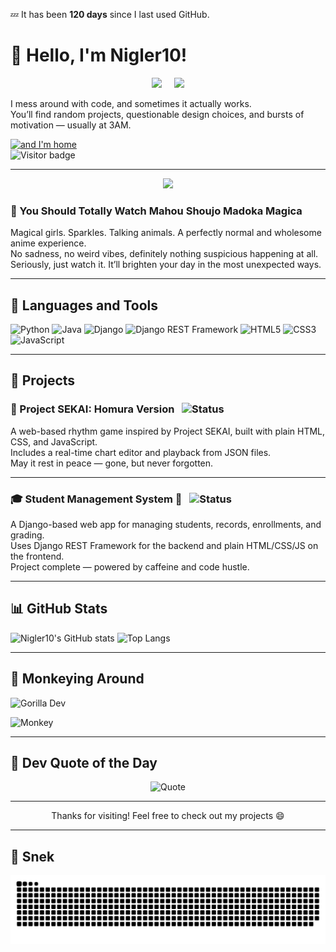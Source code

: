 <!-- # 💤 Offline Mode: Activated -->

<!-- DAYS_OFFLINE_START -->
💤 It has been **120 days** since I last used GitHub.
<!-- DAYS_OFFLINE_END -->


# 👋 Hello, I'm Nigler10!

<p align="center">
  <img src="https://media.tenor.com/Z_jHYKTiYFAAAAAM/kasane-teto.gif" width="180"/>
  &nbsp;&nbsp;&nbsp;
  <img src="https://media.tenor.com/Bef9g3H_63sAAAAM/pear-teto-teto-kasane.gif" width="180"/>
</p>

I mess around with code, and sometimes it actually works.  
You’ll find random projects, questionable design choices, and bursts of motivation — usually at 3AM.

[![and I'm home](https://img.shields.io/badge/and%20I'm%20home-playing-blue?logo=youtube)](https://youtu.be/QKouLYAOrDc?si=9s5nOibaip-7XOq0)  
![Visitor badge](https://komarev.com/ghpvc/?username=Nigler10&label=Profile%20views&color=0e75b6&style=flat)

---

<p align="center">
  <img src="https://i0.wp.com/img3.wikia.nocookie.net/__cb20131210214721/magical-girl-mahou-shoujo/images/e/ec/Madoka_Magica_wallpaper.jpg" width="300"/>
</p>

### 🎀 You Should Totally Watch Mahou Shoujo Madoka Magica

Magical girls. Sparkles. Talking animals. A perfectly normal and wholesome anime experience.  
No sadness, no weird vibes, definitely nothing suspicious happening at all.  
Seriously, just watch it. It’ll brighten your day in the most unexpected ways.

---

## 🔧 Languages and Tools
![Python](https://img.shields.io/badge/-Python-3776AB?style=flat-square&logo=python)
![Java](https://img.shields.io/badge/-Java-007396?style=flat-square&logo=java)
![Django](https://img.shields.io/badge/-Django-092E20?style=flat-square&logo=django)
![Django REST Framework](https://img.shields.io/badge/-DRF-white?style=flat-square&logo=python&logoColor=red)
![HTML5](https://img.shields.io/badge/-HTML5-E34F26?style=flat-square&logo=html5)
![CSS3](https://img.shields.io/badge/-CSS3-1572B6?style=flat-square&logo=css3)
![JavaScript](https://img.shields.io/badge/-JavaScript-F7DF1E?style=flat-square&logo=javascript)

---

## 🧩 Projects

### 🎵 Project SEKAI: Homura Version &nbsp; ![Status](https://img.shields.io/badge/Status-Cancelled-red?style=flat-square)
A web-based rhythm game inspired by Project SEKAI, built with plain HTML, CSS, and JavaScript.  
Includes a real-time chart editor and playback from JSON files.  
May it rest in peace — gone, but never forgotten.

---

### 🎓 Student Management System 🚀 &nbsp; ![Status](https://img.shields.io/badge/Status-Completed-brightgreen?style=flat-square)  
A Django-based web app for managing students, records, enrollments, and grading.  
Uses Django REST Framework for the backend and plain HTML/CSS/JS on the frontend.  
Project complete — powered by caffeine and code hustle.  

---

## 📊 GitHub Stats
![Nigler10's GitHub stats](https://github-readme-stats.vercel.app/api?username=Nigler10&show_icons=true&theme=tokyonight)
![Top Langs](https://github-readme-stats.vercel.app/api/top-langs/?username=Nigler10&layout=compact&theme=tokyonight)

---

## 🦍 Monkeying Around

![Gorilla Dev](https://img.shields.io/badge/Gorilla%20Dev%20🦍-Umazing-yellow?style=for-the-badge&logo=github)

![Monkey](https://img.shields.io/badge/Monkey%20Mode-On-green?style=flat-square&logo=monkey)

---

## 💬 Dev Quote of the Day

<p align="center">
  <img src="https://quotes-github-readme.vercel.app/api?type=horizontal&theme=dark" alt="Quote">
</p>

---

<p align="center">
  Thanks for visiting! Feel free to check out my projects 😄
</p>

---

## 🐍 Snek
![Snake animation](https://github.com/Nigler10/Nigler10/blob/output/snake.svg)
